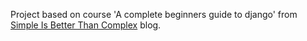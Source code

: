 Project based on course 'A complete beginners guide to django' from [Simple Is Better Than Complex](https://simpleisbetterthancomplex.com) blog.
